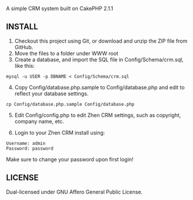 A simple CRM system built on CakePHP 2.1.1

## INSTALL 

1. Checkout this project using Git, or download and unzip the ZIP file from GitHub.
2. Move the files to a folder under WWW root
3. Create a database, and import the SQL file in Config/Schema/crm.sql, like this:

```
mysql -u USER -p DBNAME < Config/Schema/crm.sql
```

4. Copy Config/database.php.sample to Config/database.php and edit to reflect your database settings.

```
cp Config/database.php.sample Config/database.php
```

5. Edit Config/config.php to edit Zhen CRM settings, such as copyright, company name, etc.

6. Login to your Zhen CRM install using:

```
Username: admin
Password: password
```

Make sure to change your password upon first login!

## LICENSE

Dual-licensed under GNU Affero General Public License.

